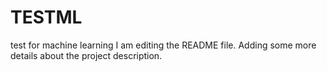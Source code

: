 # TESTML
test for machine learning
I am editing the README file. Adding some more details about the project description.
